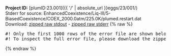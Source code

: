 **Project ID:** [plumID:23.001]({{ '/' | absolute_url }}eggs/23/001/)  
Stderr for source:  EnhancedCoexistence/Liq-III/5-BiasedCoexistence/COEX_2000.0atm/225.0K/plumed.restart.dat   
Download: [zipped raw stdout](plumed.restart.dat.plumed_master.stdout.txt.zip) - [zipped raw stderr](plumed.restart.dat.plumed_master.stderr.txt.zip) 
{% raw %}
<pre>
#! Only the first 1000 rows of the error file are shown below
#! To inspect the full error file, please download the zipped raw stderr file above
</pre>
{% endraw %}
